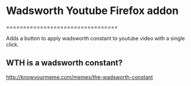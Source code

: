 # Wadsworth Youtube Firefox addon
=================================

Adds a button to apply wadsworth constant to youtube video with a single click.

## WTH is a wadsworth constant?

http://knowyourmeme.com/memes/the-wadsworth-constant
